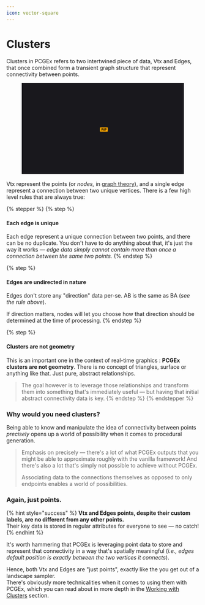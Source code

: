 ```yaml
---
icon: vector-square
---
```


# Clusters

Clusters in PCGEx refers to two intertwined piece of data, Vtx and Edges, that once combined form a transient graph structure that represent connectivity between points.

<figure><img src="../../.gitbook/assets/placeholder-wide.jpg" alt=""><figcaption></figcaption></figure>

Vtx represent the points (or _nodes,_ in [graph theory](https://en.wikipedia.org/wiki/Graph_theory)), and a single edge represent a connection between two unique vertices. There is a few high level rules that are always true:

{% stepper %}
{% step %}
#### Each edge is unique

Each edge represent a unique connection between two points, and there can be no duplicate. You don't have to do anything about that, it's just the way it works — _edge data simply cannot contain more than once a connection between the same two points._
{% endstep %}

{% step %}
#### Edges are undirected in nature

Edges don't store any "direction" data per-se. AB is the same as BA (_see the rule above_).

If direction matters, nodes will let you choose how that direction should be determined at the time of processing.
{% endstep %}

{% step %}
#### Clusters are not geometry

This is an important one in the context of real-time graphics : **PCGEx clusters are not geometry**. There is no concept of triangles, surface or anything like that. Just pure, abstract relationships.

> The goal however is to leverage those relationships and transform them into something that's immediately useful — but having that initial abstract connectivity data is key.
{% endstep %}
{% endstepper %}

### Why would you need clusters?

Being able to know and manipulate the idea of connectivity between points _precisely_ opens up a world of possibility when it comes to procedural generation.

> Emphasis on precisely — there's a lot of what PCGEx outputs that you might be able to approximate roughly with the vanilla framework! And there's also a lot that's simply not possible to achieve without PCGEx.&#x20;
>
> Associating data to the connections themselves as opposed to only endpoints enables a world of possibilities.

### Again, just points.

{% hint style="success" %}
**Vtx and Edges points, despite their custom labels, are no different from any other points.** \
Their key data is stored in regular attributes for everyone to see — no catch!
{% endhint %}

It's worth hammering that PCGEx is leveraging point data to store and represent that connectivity in a way that's spatially meaningful (_i.e., edges default position is exactly between the two vertices it connects_).

Hence, both Vtx and Edges are "just points", exactly like the you get out of a landscape sampler.\
There's obviously more technicalities when it comes to using them with PCGEx, which you can read about in more depth in the [Working with Clusters](../../working-with-pcgex/clusters/) section.

